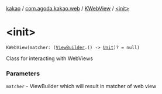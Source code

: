 [kakao](../../index.md) / [com.agoda.kakao.web](../index.md) / [KWebView](index.md) / [&lt;init&gt;](./-init-.md)

# &lt;init&gt;

`KWebView(matcher: (`[`ViewBuilder`](../../com.agoda.kakao.common.builders/-view-builder/index.md)`.() -> `[`Unit`](https://kotlinlang.org/api/latest/jvm/stdlib/kotlin/-unit/index.html)`)? = null)`

Class for interacting with WebViews

### Parameters

`matcher` - ViewBuilder which will result in matcher of web view